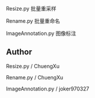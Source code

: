 Resize.py 批量重采样

Rename.py 批量重命名

ImageAnnotation.py 图像标注

## Author

Resize.py / ChuengXu

Rename.py / ChuengXu

ImageAnnotation.py / joker970327

